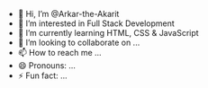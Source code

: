 - 👋 Hi, I’m @Arkar-the-Akarit
- 👀 I’m interested in Full Stack Development
- 🌱 I’m currently learning HTML, CSS & JavaScript
- 💞️ I’m looking to collaborate on ...
- 📫 How to reach me ...
- 😄 Pronouns: ...
- ⚡ Fun fact: ...

<!---
Arkar-the-Akarit/Arkar-the-Akarit is a ✨ special ✨ repository because its `README.md` (this file) appears on your GitHub profile.
You can click the Preview link to take a look at your changes.
--->
